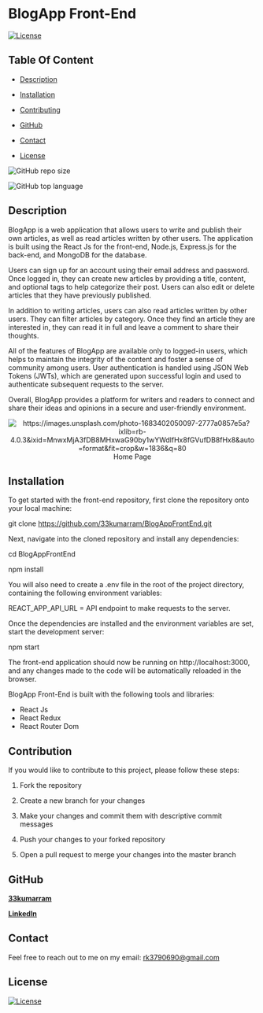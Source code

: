 # BlogApp Front-End

  [![License](https://img.shields.io/static/v1?label=License&message=MIT&color=blue&?style=plastic&logo=appveyor)](https://opensource.org/license/MIT)



## Table Of Content

- [Description](#description)

- [Installation](#installation)

- [Contributing](#contribution)

- [GitHub](#github)
- [Contact](#contact)
- [License](#license)




![GitHub repo size](https://img.shields.io/github/repo-size/33kumarram/BlogAppFrontEnd?style=plastic)

  ![GitHub top language](https://img.shields.io/github/languages/top/33kumarram/BlogAppFrontEnd?style=plastic)



## Description

  BlogApp is a web application that allows users to write and publish their own articles, as well as read articles written by other users. The application is built using the React Js for the front-end, Node.js, Express.js for the back-end, and MongoDB for the database.

Users can sign up for an account using their email address and password. Once logged in, they can create new articles by providing a title, content, and optional tags to help categorize their post. Users can also edit or delete articles that they have previously published.

In addition to writing articles, users can also read articles written by other users. They can filter articles by category. Once they find an article they are interested in, they can read it in full and leave a comment to share their thoughts.

All of the features of BlogApp are available only to logged-in users, which helps to maintain the integrity of the content and foster a sense of community among users. User authentication is handled using JSON Web Tokens (JWTs), which are generated upon successful login and used to authenticate subsequent requests to the server.

Overall, BlogApp provides a platform for writers and readers to connect and share their ideas and opinions in a secure and user-friendly environment.















<p align="center">
  <img alt="https://images.unsplash.com/photo-1683402050097-2777a0857e5a?ixlib=rb-4.0.3&ixid=MnwxMjA3fDB8MHxwaG90by1wYWdlfHx8fGVufDB8fHx8&auto=format&fit=crop&w=1836&q=80" [Screenshot] src="https://images.unsplash.com/photo-1683402050097-2777a0857e5a?ixlib=rb-4.0.3&ixid=MnwxMjA3fDB8MHxwaG90by1wYWdlfHx8fGVufDB8fHx8&auto=format&fit=crop&w=1836&q=80"><br>
Home Page
</p>





## Installation


To get started with the front-end repository, first clone the repository onto your local machine:

git clone https://github.com/33kumarram/BlogAppFrontEnd.git


Next, navigate into the cloned repository and install any dependencies:

cd BlogAppFrontEnd

npm install

You will also need to create a .env file in the root of the project directory, containing the following environment variables: 

REACT_APP_API_URL = API endpoint to make requests to the server. 

Once the dependencies are installed and the environment variables are set, start the development server:

npm start

The front-end application should now be running on http://localhost:3000, and any changes made to the code will be automatically reloaded in the browser.




BlogApp Front-End is built with the following tools and libraries: <ul><li>React Js</li> <li> React Redux </li> <li> React Router Dom</li></ul>








## Contribution
 

If you would like to contribute to this project, please follow these steps:

1. Fork the repository

2. Create a new branch for your changes

3. Make your changes and commit them with descriptive commit messages

4. Push your changes to your forked repository

5. Open a pull request to merge your changes into the master branch








## GitHub

<a href="https://github.com/33kumarram"><strong>33kumarram</a></strong>



<strong><a href="https://www.linkedin.com/in/ramesh-kumar-33613a174">LinkedIn</a></strong>





## Contact

Feel free to reach out to me on my email:
rk3790690@gmail.com





## License

[![License](https://img.shields.io/static/v1?label=Licence&message=MIT&color=blue)](https://opensource.org/license/MIT)


